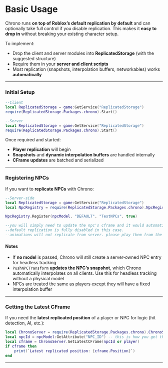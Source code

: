 # Basic Usage

Chrono runs **on top of Roblox’s default replication by default** and can optionally take full control if you disable replication. This makes it **easy to drop in** without breaking your existing character setup.


To implement:

- Drop the client and server modules into **ReplicatedStorage** (with the suggested structure)  
- Require them in your **server and client scripts**  
- Most replication (snapshots, interpolation buffers, networkables) works **automatically**

---

### Initial Setup

```lua
--Client
local ReplicatedStorage = game:GetService("ReplicatedStorage")
require(ReplicatedStorage.Packages.chrono).Start()
```
```lua
--Server
local ReplicatedStorage = game:GetService("ReplicatedStorage")
require(ReplicatedStorage.Packages.chrono).Start()
```
Once required and started:

- **Player replication** will begin
- **Snapshots** and **dynamic interpolation buffers** are handled internally  
- **CFrame updates** are batched and serialized 

---

### Registering NPCs

If you want to **replicate NPCs** with Chrono:
```lua
--Server-side
local ReplicatedStorage = game:GetService("ReplicatedStorage")
local NpcRegistry = require(ReplicatedStorage.Packages.chrono).NpcRegistry

NpcRegistry.Register(npcModel, "DEFAULT", "TestNPCs", true)

--you will simply need to update the npc's cframe and it would automatically be replicated.
--default replication is fully disabled in this case.
--animations will not replicate from server. please play them from the client.
```

#### Notes

- If **no model** is passed, Chrono will still create a server‑owned NPC entry for headless tracking
- `PushNPCTransform` **updates the NPC’s snapshot**, which Chrono automatically interpolates on all clients. Use this for headless tracking without a physical model
- NPCs are treated the same as players except they will have a fixed interpolation buffer

---

### Getting the Latest CFrame

If you need the **latest replicated position** of a player or NPC for logic (hit detection, AI, etc.):
```lua
local ChronoServer = require(ReplicatedStorage.Packages.chrono).ChronoServer
local npcId = npcModel:GetAttribute("NPC_ID") -- this is how you get the id from an npc model
local cframe = ChronoServer.GetLatestCFrame(npcId or player)
if cframe then
    print(`Latest replicated position: {cframe.Position}`)
end
```
---
